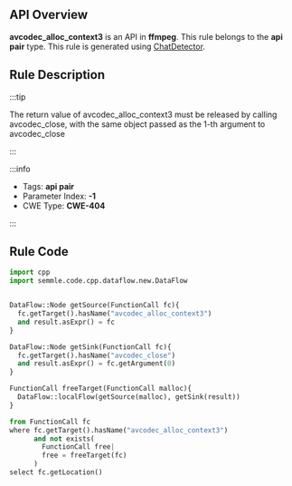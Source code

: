 ---
---


## API Overview
**avcodec_alloc_context3** is an API in **ffmpeg**. This rule belongs to the **api pair** type. This rule is generated using [ChatDetector](../../tools/ChatDetector).
## Rule Description

:::tip

The return value of avcodec_alloc_context3 must be released by calling avcodec_close, with the same object passed as the 1-th argument to avcodec_close

:::

:::info

- Tags: **api pair**
- Parameter Index: **-1**
- CWE Type: **CWE-404**

:::

## Rule Code
```python
import cpp
import semmle.code.cpp.dataflow.new.DataFlow


DataFlow::Node getSource(FunctionCall fc){
  fc.getTarget().hasName("avcodec_alloc_context3")
  and result.asExpr() = fc
}

DataFlow::Node getSink(FunctionCall fc){
  fc.getTarget().hasName("avcodec_close")
  and result.asExpr() = fc.getArgument(0)
}

FunctionCall freeTarget(FunctionCall malloc){
  DataFlow::localFlow(getSource(malloc), getSink(result))
}

from FunctionCall fc
where fc.getTarget().hasName("avcodec_alloc_context3")
      and not exists(
        FunctionCall free| 
        free = freeTarget(fc)
      )
select fc.getLocation()

```